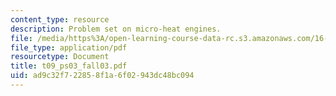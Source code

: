 ```yaml
---
content_type: resource
description: Problem set on micro-heat engines.
file: /media/https%3A/open-learning-course-data-rc.s3.amazonaws.com/16-01-unified-engineering-i-ii-iii-iv-fall-2005-spring-2006/ad9c32f722858f1a6f02943dc48bc094_t09_ps03_fall03.pdf
file_type: application/pdf
resourcetype: Document
title: t09_ps03_fall03.pdf
uid: ad9c32f7-2285-8f1a-6f02-943dc48bc094
---
```

